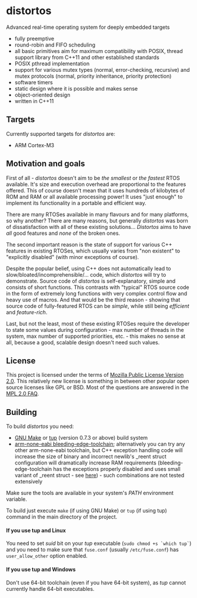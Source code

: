 distortos
=========

Advanced real-time operating system for deeply embedded targets

- fully preemptive
- round-robin and FIFO scheduling
- all basic primitives aim for maximum compatibility with POSIX, thread support library from C++11 and other established
standards
- POSIX pthread implementation
- support for various mutex types (normal, error-checking, recursive) and mutex protocols (normal, priority inheritance,
  priority protection) 
- software timers
- static design where it is possible and makes sense
- object-oriented design
- written in C++11

Targets
-------

Currently supported targets for *distortos* are:

- ARM Cortex-M3

Motivation and goals
--------------------

First of all - *distortos* doesn't aim to be *the smallest* or *the fastest* RTOS available. It's size and execution
overhead are proportional to the features offered. This of course doesn't mean that it uses hundreds of kilobytes of ROM
and RAM or all available processing power! It uses "just enough" to implement its functionality in a portable and
efficient way.

There are many RTOSes available in many flavours and for many platforms, so why another? There are many reasons, but
generally *distortos* was born of dissatisfaction with all of these existing solutions... *Distortos* aims to have *all*
good features and *none* of the broken ones.

The second important reason is the state of support for various C++ features in existing RTOSes, which usually varies
from "non existent" to "explicitly disabled" (with minor exceptions of course).

Despite the popular belief, using C++ does not automatically lead to slow/bloated/incomprehensible/... code, which
*distortos* will try to demonstrate. Source code of *distortos* is self-explanatory, simple and consists of short
functions. This contrasts with "typical" RTOS source code in the form of extremely long functions with very complex
control flow and heavy use of macros. And that would be the third reason - showing that source code of fully-featured
RTOS can be *simple*, while still being *efficient* and *feature-rich*.

Last, but not the least, most of these existing RTOSes require the developer to state some values during configuration -
max number of threads in the system, max number of supported priorities, etc. - this makes no sense at all, because a
good, scalable design doesn't need such values.

License
-------

This project is licensed under the terms of [Mozilla Public License Version 2.0](https://www.mozilla.org/MPL/2.0/). This
relatively new license is something in between other popular open source licenses like GPL or BSD. Most of the questions
are answered in the [MPL 2.0 FAQ](https://www.mozilla.org/MPL/2.0/FAQ.html).

Building
--------

To build *distortos* you need:
- [GNU Make](http://www.gnu.org/software/make/) or [tup](http://gittup.org/tup/) (version 0.7.3 or above) build system
- [arm-none-eabi bleeding-edge-toolchain](https://sourceforge.net/projects/bleeding-edge/); alternatively you can try
  any other arm-none-eabi toolchain, but C++ exception handling code will increase the size of binary and incorrect
  newlib's _reent struct configuration will dramatically increase RAM requirements (bleeding-edge-toolchain has the
  exceptions properly disabled and uses small variant of _reent struct - see
  [here](http://www.freddiechopin.info/en/articles/35-arm/87-bleeding-edge-toolchain-o-co-chodzi)) - such combinations
  are not tested extensively

Make sure the tools are available in your system's *PATH* environment variable.

To build just execute `make` (if using GNU Make) or `tup` (if using tup) command in the main directory of the project.

#### If you use tup and Linux

You need to set *suid* bit on your *tup* executable (`` sudo chmod +s `which tup` ``) and you need to make sure that
`fuse.conf` (usually `/etc/fuse.conf`) has `user_allow_other` option enabled.

#### If you use tup and Windows

Don't use 64-bit toolchain (even if you have 64-bit system), as *tup* cannot currently handle 64-bit executables.
